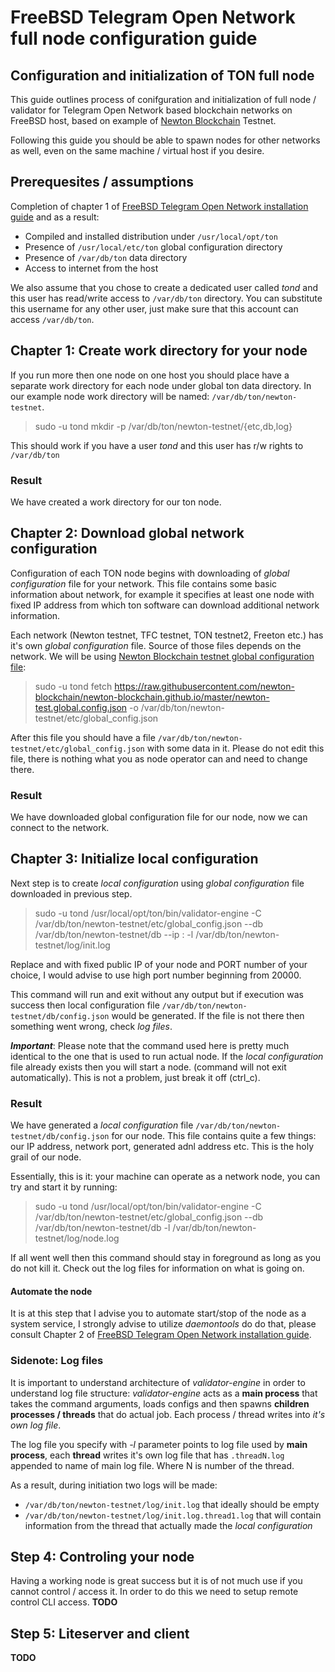 # FreeBSD Telegram Open Network full node configuration guide
## Configuration and initialization of TON full node
This guide outlines process of conifguration and initialization of full node / validator for Telegram Open Network based blockchain networks on FreeBSD host, based on example of [Newton Blockchain](https://github.com/newton-blockchain) Testnet.

Following this guide you should be able to spawn nodes for other networks as well, even on the same machine / virtual host if you desire.

## Prerequesites / assumptions
Completion of chapter 1 of [FreeBSD Telegram Open Network installation guide](./freebsd_ton_installation.md) and as a result:

* Compiled and installed distribution under `/usr/local/opt/ton`
* Presence of `/usr/local/etc/ton` global configuration directory
* Presence of `/var/db/ton` data directory
* Access to internet from the host

We also assume that you chose to create a dedicated user called *tond* and this user has read/write access to `/var/db/ton` directory. You can substitute this username for any other user, just make sure that this account can access `/var/db/ton`.


## Chapter 1: Create work directory for your node
If you run more then one node on one host you should place have a separate work directory for each node under global ton data directory. In our example node work directory will be named: `/var/db/ton/newton-testnet`. 

> sudo -u tond mkdir -p /var/db/ton/newton-testnet/{etc,db,log}

This should work if you have a user *tond* and this user has r/w rights to `/var/db/ton`

### Result
We have created a work directory for our ton node.

## Chapter 2: Download global network configuration
Configuration of each TON node begins with downloading of *global configuration* file for your network.
This file contains some basic information about network, for example it specifies at least one node with fixed IP address from which ton software can download additional network information.

Each network (Newton testnet, TFC testnet, TON testnet2, Freeton etc.) has it's own *global configuration* file. Source of those files depends on the network. We will be using [Newton Blockchain testnet global configuration file](https://raw.githubusercontent.com/newton-blockchain/newton-blockchain.github.io/master/newton-test.global.config.json):

> sudo -u tond fetch https://raw.githubusercontent.com/newton-blockchain/newton-blockchain.github.io/master/newton-test.global.config.json -o /var/db/ton/newton-testnet/etc/global_config.json

After this file you should have a file `/var/db/ton/newton-testnet/etc/global_config.json` with some data in it. Please do not edit this file, there is nothing what you as node operator can and need to change there.

### Result
We have downloaded global configuration file for our node, now we can connect to the network.

## Chapter 3: Initialize local configuration
Next step is to create *local configuration* using *global configuration* file downloaded in previous step.

> sudo -u tond /usr/local/opt/ton/bin/validator-engine -C /var/db/ton/newton-testnet/etc/global_config.json --db /var/db/ton/newton-testnet/db --ip <IP>:<PORT> -l /var/db/ton/newton-testnet/log/init.log

Replace <IP> and <PORT> with fixed public IP of your node and PORT number of your choice, I would advise to use high port number beginning from 20000. 

This command will run and exit without any output but if execution was success then local configuration file `/var/db/ton/newton-testnet/db/config.json` would be generated. If the file is not there then something went wrong, check *log files*.

***Important***: Please note that the command used here is pretty much identical to the one that is used to run actual node. If the *local configuration* file already exists then you will start a node. (command will not exit automatically). This is not a problem, just break it off (ctrl_c).

### Result
We have generated a *local configuration* file `/var/db/ton/newton-testnet/db/config.json` for our node. This file contains quite a few things: our IP address, network port, generated adnl address etc. This is the holy grail of our node.

Essentially, this is it: your machine can operate as a network node, you can try and start it by running:

> sudo -u tond /usr/local/opt/ton/bin/validator-engine -C /var/db/ton/newton-testnet/etc/global_config.json --db /var/db/ton/newton-testnet/db -l /var/db/ton/newton-testnet/log/node.log

If all went well then this command should stay in foreground as long as you do not kill it. Check out the log files for information on what is going on.

#### Automate the node
It is at this step that I advise you to automate start/stop of the node as a system service, I strongly advise to utilize _daemontools_ do do that, please consult Chapter 2 of [FreeBSD Telegram Open Network installation guide](./freebsd_ton_installation.md).

### Sidenote: Log files
It is important to understand architecture of *validator-engine* in order to understand log file structure: *validator-engine* acts as a **main process** that takes the command arguments, loads configs and then spawns **children processes / threads** that do actual job. Each process / thread writes into *it's own log file*.

The log file you specify with *-l* parameter points to log file used by **main process**, each **thread** writes it's own log file that has `.threadN.log` appended to name of main log file. Where N is number of the thread.

As a result, during initiation two logs will be made:

* `/var/db/ton/newton-testnet/log/init.log` that ideally should be empty
* `/var/db/ton/newton-testnet/log/init.log.thread1.log` that will contain information from the thread that actually made the _local configuration_

## Step 4: Controling your node
Having a working node is great success but it is of not much use if you cannot control / access it. In order to do this we need to setup remote control CLI access.
**TODO**

## Step 5: Liteserver and client
**TODO**